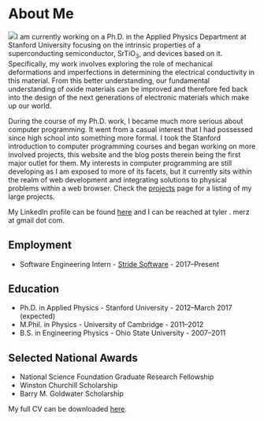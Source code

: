 # About Me

<img src='https://s3-us-west-1.amazonaws.com/static.tylermerz.com/tm.jpg' class='portrait' />I am currently working on a Ph.D. in the Applied Physics Department at Stanford University focusing on the intrinsic properties of a superconducting semiconductor, SrTiO<sub>3</sub>, and devices based on it. Specifically, my work involves exploring the role of mechanical deformations and imperfections in determining the electrical conductivity in this material. From this better understanding, our fundamental understanding of oxide materials can be improved and therefore fed back into the design of the next generations of electronic materials which make up our world.

During the course of my Ph.D. work, I became much more serious about computer programming. It went from a casual interest that I had possessed since high school into something more formal. I took the Stanford introduction to computer programming courses and began working on more involved projects, this website and the blog posts therein being the first major outlet for them. My interests in computer programming are still developing as I am exposed to more of its facets, but it currently sits within the realm of web development and integrating solutions to physical problems within a web browser. Check the [projects](/proj/) page for a listing of my large projects.

My LinkedIn profile can be found [here](https://www.linkedin.com/in/tyler-merz-571552124/) and I can be reached at tyler . merz at gmail dot com.

## Employment
* Software Engineering Intern - [Stride Software](https://www.getstride.com/) - 2017–Present

## Education
* Ph.D. in Applied Physics - Stanford University - 2012–March 2017 (expected)
* M.Phil. in Physics - University of Cambridge - 2011–2012
* B.S. in Engineering Physics - Ohio State University - 2007–2011


## Selected National Awards

* National Science Foundation Graduate Research Fellowship
* Winston Churchill Scholarship
* Barry M. Goldwater Scholarship


My full CV can be downloaded [here](https://s3-us-west-1.amazonaws.com/static.tylermerz.com/tm.jpg).
